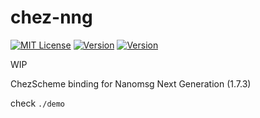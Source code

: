 # chez-nng

[![MIT License](https://img.shields.io/badge/license-MIT-blue.svg)](https://github.com/glfeng318/chez-nng/blob/main/LICENSE)
[![Version](https://img.shields.io/badge/chez--nng-1.7.3-orange)](https://github.com/glfeng318/chez-nng)
[![Version](https://img.shields.io/badge/nng-1.7.3-orange)](https://github.com/nanomsg/nng/tree/v1.7.3)

WIP

ChezScheme binding for Nanomsg Next Generation (1.7.3)



check `./demo`
